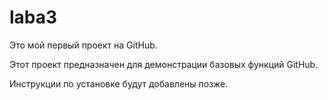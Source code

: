 # laba3

Это мой первый проект на GitHub.

Этот проект предназначен для демонстрации базовых функций GitHub.

Инструкции по установке будут добавлены позже.
